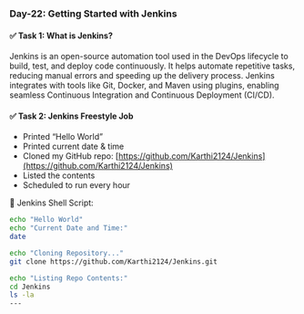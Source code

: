 ### Day-22: Getting Started with Jenkins

#### ✅ Task 1: What is Jenkins?

Jenkins is an open-source automation tool used in the DevOps lifecycle to build, test, and deploy code continuously. It helps automate repetitive tasks, reducing manual errors and speeding up the delivery process. Jenkins integrates with tools like Git, Docker, and Maven using plugins, enabling seamless Continuous Integration and Continuous Deployment (CI/CD).

#### ✅ Task 2: Jenkins Freestyle Job

- Printed “Hello World”
- Printed current date & time
- Cloned my GitHub repo: [https://github.com/Karthi2124/Jenkins](https://github.com/Karthi2124/Jenkins)
- Listed the contents
- Scheduled to run every hour

🔧 Jenkins Shell Script:

```bash
echo "Hello World"
echo "Current Date and Time:"
date

echo "Cloning Repository..."
git clone https://github.com/Karthi2124/Jenkins.git

echo "Listing Repo Contents:"
cd Jenkins
ls -la
---



